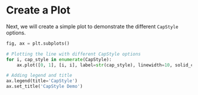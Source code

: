 # Create a Plot

Next, we will create a simple plot to demonstrate the different `CapStyle` options.

```python
fig, ax = plt.subplots()

# Plotting the line with different CapStyle options
for i, cap_style in enumerate(CapStyle):
    ax.plot([0, 1], [i, i], label=str(cap_style), linewidth=10, solid_capstyle=cap_style)

# Adding legend and title
ax.legend(title='CapStyle')
ax.set_title('CapStyle Demo')
```
